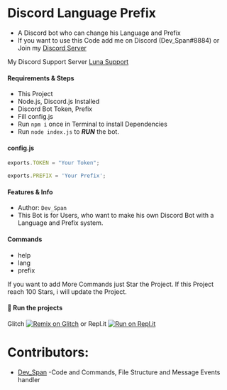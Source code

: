 # Discord Language Prefix
* A Discord bot who can change his Language and Prefix
* If you want to use this Code add me on Discord (Dev_Span#8884) or Join my [Discord Server](https://discord.gg/deVpa7xyP3)

My Discord Support Server [Luna Support](https://discord.gg/deVpa7xyP3)

#### Requirements & Steps
* This Project
* Node.js, Discord.js Installed
* Discord Bot Token, Prefix
* Fill config.js
* Run `npm i` once in Terminal to install Dependencies
* Run `node index.js` to ***RUN*** the bot.

#### config.js 
```javascript
exports.TOKEN = "Your Token";

exports.PREFIX = 'Your Prefix';
```

#### Features & Info
* Author: `Dev_Span`
* This Bot is for Users, who want to make his own Discord Bot with a Language and Prefix system.

#### Commands
* help
* lang
* prefix

If you want to add More Commands just Star the Project.
If this Project reach 100 Stars, i will update the Project. 

#### 💨 Run the projects

Glitch [![Remix on Glitch](https://cdn.glitch.com/2703baf2-b643-4da7-ab91-7ee2a2d00b5b%2Fremix-button.svg)](https://glitch.com/edit/#!/import/Dev-Span/Discord-Language-Prefix)
or
Repl.it [![Run on Repl.it](https://repl.it/badge/github/SudhanPlayz/Discord-MusicBot)](https://repl.it/github/Dev-Span/Discord-Language-Prefix)

# Contributors:
 * [Dev_Span](https://github.com/Dev-Span) -Code and Commands, File Structure and Message Events handler

